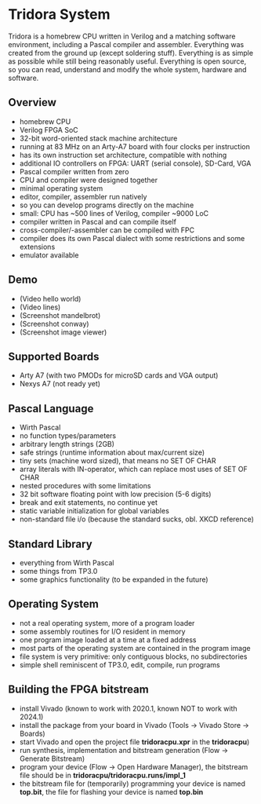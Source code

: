# Tridora System
Tridora is a homebrew CPU written in Verilog and a matching software environment,
including a Pascal compiler and assembler.
Everything was created from the ground up (except soldering stuff).
Everything is as simple as possible while still being reasonably useful.
Everything is open source, so you can read, understand and modify the whole system, hardware and software.

## Overview
- homebrew CPU
- Verilog FPGA SoC
- 32-bit word-oriented stack machine architecture
- running at 83 MHz on an Arty-A7 board with four clocks per instruction
- has its own instruction set architecture, compatible with nothing
- additional IO controllers on FPGA: UART (serial console), SD-Card, VGA
- Pascal compiler written from zero
- CPU and compiler were designed together
- minimal operating system
- editor, compiler, assembler run natively
- so you can develop programs directly on the machine
- small: CPU has ~500 lines of Verilog, compiler ~9000 LoC
- compiler written in Pascal and can compile itself
- cross-compiler/-assembler can be compiled with FPC
- compiler does its own Pascal dialect with some restrictions and some extensions
- emulator available

## Demo
- (Video hello world)
- (Video lines)
- (Screenshot mandelbrot)
- (Screenshot conway)
- (Screenshot image viewer)

## Supported Boards
- Arty A7 (with two PMODs for microSD cards and VGA output)
- Nexys A7 (not ready yet)

## Pascal Language
- Wirth Pascal
- no function types/parameters
- arbitrary length strings (2GB)
- safe strings (runtime information about max/current size)
- tiny sets (machine word sized), that means no SET OF CHAR
- array literals with IN-operator, which can replace most uses of SET OF CHAR
- nested procedures with some limitations
- 32 bit software floating point with low precision (5-6 digits)
- break and exit statements, no continue yet
- static variable initialization for global variables
- non-standard file i/o (because the standard sucks, obl. XKCD reference)

## Standard Library
- everything from Wirth Pascal
- some things from TP3.0
- some graphics functionality (to be expanded in the future)

## Operating System
- not a real operating system, more of a program loader
- some assembly routines for I/O resident in memory
- one program image loaded at a time at a fixed address
- most parts of the operating system are contained in the program image
- file system is very primitive: only contiguous blocks, no subdirectories
- simple shell reminiscent of TP3.0, edit, compile, run programs

## Building the FPGA bitstream
- install Vivado (known to work with 2020.1, known NOT to work with 2024.1)
- install the package from your board in Vivado (Tools -> Vivado Store -> Boards)
- start Vivado and open the project file **tridoracpu.xpr** in the **tridoracpu**)
- run synthesis, implementation and bitstream generation (Flow -> Generate Bitstream)
- program your device (Flow -> Open Hardware Manager), the bitstream file should be in **tridoracpu/tridoracpu.runs/impl_1**
- the bitstream file for (temporarily) programming your device is named **top.bit**, the file for flashing your device is named **top.bin**
